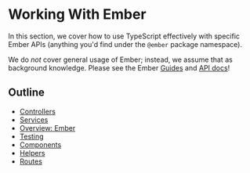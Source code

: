 # Working With Ember

In this section, we cover how to use TypeScript effectively with specific Ember APIs \(anything you'd find under the `@ember` package namespace\).

We do _not_ cover general usage of Ember; instead, we assume that as background knowledge. Please see the Ember [Guides](https://guides.emberjs.com/release/) and [API docs](https://api.emberjs.com/ember/release)!

## Outline

* [Controllers](ember/controllers.md)
* [Services](ember/services.md)
* [Overview: Ember](ember/overview.md)
* [Testing](ember/testing.md)
* [Components](ember/components.md)
* [Helpers](ember/helpers.md)
* [Routes](ember/routes.md)
